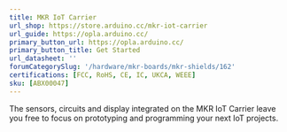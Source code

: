 ```yaml
---
title: MKR IoT Carrier
url_shop: https://store.arduino.cc/mkr-iot-carrier
url_guide: https://opla.arduino.cc/
primary_button_url: https://opla.arduino.cc/
primary_button_title: Get Started
url_datasheet: ''
forumCategorySlug: '/hardware/mkr-boards/mkr-shields/162'
certifications: [FCC, RoHS, CE, IC, UKCA, WEEE]
sku: [ABX00047]
---
```


The sensors, circuits and display integrated on the MKR IoT Carrier leave you free to focus on prototyping and programming your next IoT projects.